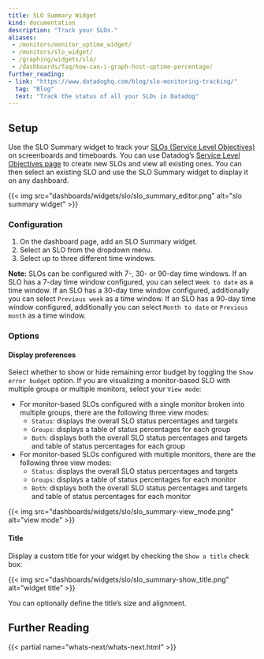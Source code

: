 ```yaml
---
title: SLO Summary Widget
kind: documentation
description: "Track your SLOs."
aliases:
 - /monitors/monitor_uptime_widget/
 - /monitors/slo_widget/
 - /graphing/widgets/slo/
 - /dashboards/faq/how-can-i-graph-host-uptime-percentage/
further_reading:
- link: "https://www.datadoghq.com/blog/slo-monitoring-tracking/"
  tag: "Blog"
  text: "Track the status of all your SLOs in Datadog"
---
```


## Setup

Use the SLO Summary widget to track your [SLOs (Service Level Objectives)][1] on screenboards and timeboards. You can use Datadog’s [Service Level Objectives page][2] to create new SLOs and view all existing ones. You can then select an existing SLO and use the SLO Summary widget to display it on any dashboard.

{{< img src="dashboards/widgets/slo/slo_summary_editor.png" alt="slo summary widget"  >}}

### Configuration

1. On the dashboard page, add an SLO Summary widget. 
2. Select an SLO from the dropdown menu.
3. Select up to three different time windows.

**Note:** SLOs can be configured with 7-, 30- or 90-day time windows. If an SLO has a 7-day time window configured, you can select `Week to date` as a time window. If an SLO has a 30-day time window configured, additionally you can select `Previous week` as a time window. If an SLO has a 90-day time window configured, additionally you can select `Month to date` or `Previous month` as a time window.

### Options

#### Display preferences

Select whether to show or hide remaining error budget by toggling the `Show error budget` option. If you are visualizing a monitor-based SLO with multiple groups or multiple monitors, select your `View mode`:
  
- For monitor-based SLOs configured with a single monitor broken into multiple groups, there are the following three view modes:
  - `Status`: displays the overall SLO status percentages and targets
  - `Groups`: displays a table of status percentages for each group
  - `Both`: displays both the overall SLO status percentages and targets and table of status percentages for each group
- For monitor-based SLOs configured with multiple monitors, there are the following three view modes:
  - `Status`: displays the overall SLO status percentages and targets
  - `Groups`: displays a table of status percentages for each monitor
  - `Both`: displays both the overall SLO status percentages and targets and table of status percentages for each monitor

{{< img src="dashboards/widgets/slo/slo_summary-view_mode.png" alt="view mode"  >}}

#### Title

Display a custom title for your widget by checking the `Show a title` check box:

{{< img src="dashboards/widgets/slo/slo_summary-show_title.png" alt="widget title"  >}}

You can optionally define the title’s size and alignment.

## Further Reading

{{< partial name="whats-next/whats-next.html" >}}

[1]: /monitors/service_level_objectives/
[2]: https://app.datadoghq.com/slo
